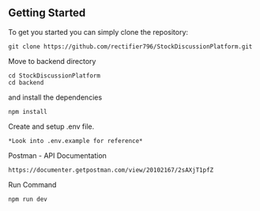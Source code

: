 ## Getting Started
To get you started you can simply clone the repository:

```
git clone https://github.com/rectifier796/StockDiscussionPlatform.git
```
Move to backend directory
```
cd StockDiscussionPlatform
cd backend
```
and install the dependencies
```
npm install
```
Create and setup .env file.
```
*Look into .env.example for reference*
```
Postman - API Documentation
```
https://documenter.getpostman.com/view/20102167/2sAXjT1pfZ
```

Run Command
```
npm run dev
```

